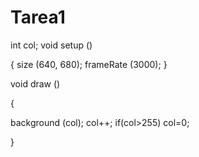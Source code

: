 # Tarea1
int col;
void setup ()

{
   size (640, 680); 
   frameRate (3000);
}

void draw ()

{
   
  background (col);
  col++;
  if(col>255)
    col=0;
  
  
}
